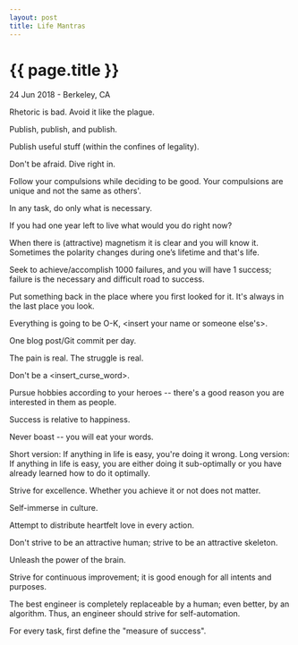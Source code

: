 ```yaml
---
layout: post
title: Life Mantras
---
```


{{ page.title }}
================

<p class="meta">24 Jun 2018 - Berkeley, CA</p>

Rhetoric is bad. Avoid it like the plague.

Publish, publish, and publish.

Publish useful stuff (within the confines of legality).

Don't be afraid. Dive right in.

Follow your compulsions while deciding to be good. Your compulsions are unique and not the same as others'.

In any task, do only what is necessary.

If you had one year left to live what would you do right now?

When there is (attractive) magnetism it is clear and you will know it. Sometimes the polarity changes during one’s lifetime and that's life.

Seek to achieve/accomplish 1000 failures, and you will have 1 success; failure is the necessary and difficult road to success.

Put something back in the place where you first looked for it. It's always in the last place you look.

Everything is going to be O-K, <insert your name or someone else's>.

One blog post/Git commit per day.

The pain is real. The struggle is real.

Don't be a <insert_curse_word>.

Pursue hobbies according to your heroes -- there's a good reason you are interested in them as people.

Success is relative to happiness.

Never boast -- you will eat your words.

Short version: If anything in life is easy, you're doing it wrong. Long version: If anything in life is easy, you are either doing it sub-optimally or you have already learned how to do it optimally.

Strive for excellence. Whether you achieve it or not does not matter.

Self-immerse in culture.

Attempt to distribute heartfelt love in every action.

Don't strive to be an attractive human; strive to be an attractive skeleton.

Unleash the power of the brain.

Strive for continuous improvement; it is good enough for all intents and purposes.

The best engineer is completely replaceable by a human; even better, by an algorithm. Thus, an engineer should strive for self-automation.

For every task, first define the "measure of success".